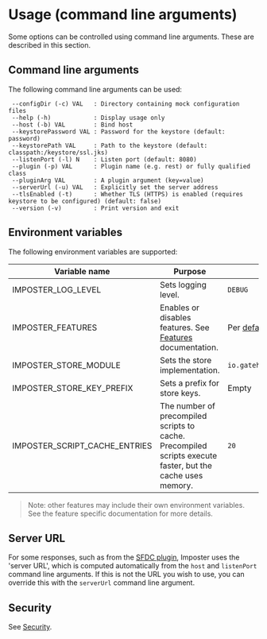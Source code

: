 # Usage (command line arguments)

Some options can be controlled using command line arguments. These are described in this section.

## Command line arguments

The following command line arguments can be used:

     --configDir (-c) VAL   : Directory containing mock configuration files
     --help (-h)            : Display usage only
     --host (-b) VAL        : Bind host
     --keystorePassword VAL : Password for the keystore (default: password)
     --keystorePath VAL     : Path to the keystore (default: classpath:/keystore/ssl.jks)
     --listenPort (-l) N    : Listen port (default: 8080)
     --plugin (-p) VAL      : Plugin name (e.g. rest) or fully qualified class
     --pluginArg VAL        : A plugin argument (key=value)
     --serverUrl (-u) VAL   : Explicitly set the server address
     --tlsEnabled (-t)      : Whether TLS (HTTPS) is enabled (requires keystore to be configured) (default: false)
     --version (-v)         : Print version and exit

## Environment variables

The following environment variables are supported:

| Variable name                 | Purpose                                                                                                     | Default                                                | Description/example(s)      |
|-------------------------------|-------------------------------------------------------------------------------------------------------------|--------------------------------------------------------|-----------------------------|
| IMPOSTER_LOG_LEVEL            | Sets logging level.                                                                                         | `DEBUG`                                                | `INFO`, `DEBUG`, `TRACE`    |
| IMPOSTER_FEATURES             | Enables or disables features. See [Features](features_plugins.md) documentation.                            | Per [default features](./features_plugins.md).         | `metrics=false,stores=true` |
| IMPOSTER_STORE_MODULE         | Sets the store implementation.                                                                              | `io.gatehill.imposter.store.inmem.InMemoryStoreModule` | See [Stores](./stores.md).  |
| IMPOSTER_STORE_KEY_PREFIX     | Sets a prefix for store keys.                                                                               | Empty                                                  | See [Stores](./stores.md).  |
| IMPOSTER_SCRIPT_CACHE_ENTRIES | The number of precompiled scripts to cache. Precompiled scripts execute faster, but the cache uses memory.  | `20`                                                   | `30`                        |

> Note: other features may include their own environment variables. See the feature specific documentation for more details.

## Server URL

For some responses, such as from the [SFDC plugin](sfdc_plugin.md), Imposter uses the 'server URL', which is computed automatically from the `host` and `listenPort` command line arguments. If this is not the URL you wish to use, you can override this with the `serverUrl` command line argument.

## Security

See [Security](security.md).
